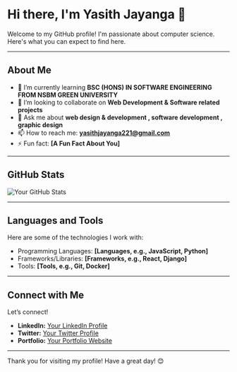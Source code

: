 # Hi there, I'm Yasith Jayanga 👋

Welcome to my GitHub profile! I'm passionate about computer science. Here's what you can expect to find here.

---

## About Me
- 🌱 I’m currently learning **BSC (HONS) IN SOFTWARE ENGINEERING FROM NSBM GREEN UNIVERSITY**
- 👯 I’m looking to collaborate on **Web Development & Software related projects**
- 💬 Ask me about **web design & development , software development , graphic design**
- 📫 How to reach me: **yasithjayanga221@gmail.com**
- ⚡ Fun fact: **[A Fun Fact About You]**

---

## GitHub Stats

![Your GitHub Stats](https://github-readme-stats.vercel.app/api?username=Yasith0929&show_icons=true&theme=radical)

---

## Languages and Tools

Here are some of the technologies I work with:

- Programming Languages: **[Languages, e.g., JavaScript, Python]**
- Frameworks/Libraries: **[Frameworks, e.g., React, Django]**
- Tools: **[Tools, e.g., Git, Docker]**

---

## Connect with Me

Let’s connect!

- **LinkedIn:** [Your LinkedIn Profile](https://linkedin.com/in/your-profile)
- **Twitter:** [Your Twitter Profile](https://twitter.com/your-profile)
- **Portfolio:** [Your Portfolio Website](https://yourwebsite.com)

---

Thank you for visiting my profile! Have a great day! 😊
